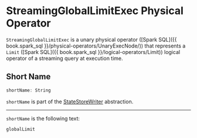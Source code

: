 # StreamingGlobalLimitExec Physical Operator

`StreamingGlobalLimitExec` is a unary physical operator ([Spark SQL]({{ book.spark_sql }}/physical-operators/UnaryExecNode/)) that represents a `Limit` ([Spark SQL]({{ book.spark_sql }}/logical-operators/Limit)) logical operator of a streaming query at execution time.

## <span id="shortName"> Short Name

```scala
shortName: String
```

`shortName` is part of the [StateStoreWriter](StateStoreWriter.md#shortName) abstraction.

---

`shortName` is the following text:

```text
globalLimit
```

<!---
## Review Me

`StreamingGlobalLimitExec` is a <<StateStoreWriter, stateful physical operator that can write to a state store>>.

`StreamingGlobalLimitExec` supports <<outputMode, Append>> output mode only.

The optional properties, i.e. the <<stateInfo, StatefulOperatorStateInfo>> and the <<outputMode, output mode>>, are initially undefined when `StreamingGlobalLimitExec` is <<creating-instance, created>>. `StreamingGlobalLimitExec` is updated to hold execution-specific configuration when `IncrementalExecution` is requested to [prepare the logical plan (of a streaming query) for execution](../IncrementalExecution.md#preparing-for-execution) (when the [state preparation rule](../IncrementalExecution.md#state) is executed).

## Creating Instance

`StreamingGlobalLimitExec` takes the following to be created:

* [[streamLimit]] **Streaming Limit**
* [[child]] Child physical operator (`SparkPlan`)
* [[stateInfo]] [StatefulOperatorStateInfo](../stateful-stream-processing/StatefulOperatorStateInfo.md) (default: `None`)
* [[outputMode]] [OutputMode](../OutputMode.md) (default: `None`)

`StreamingGlobalLimitExec` is created when [StreamingGlobalLimitStrategy](../execution-planning-strategies/StreamingGlobalLimitStrategy.md) execution planning strategy is requested to plan a `Limit` logical operator (in the logical plan of a streaming query) for execution.

=== [[StateStoreWriter]] StreamingGlobalLimitExec as StateStoreWriter

`StreamingGlobalLimitExec` is a [stateful physical operator that can write to a state store](StateStoreWriter.md).

=== [[metrics]] Performance Metrics

`StreamingGlobalLimitExec` uses the performance metrics of the parent [StateStoreWriter](StateStoreWriter.md#metrics).

=== [[doExecute]] Executing Physical Operator (Generating RDD[InternalRow]) -- `doExecute` Method

[source, scala]
----
doExecute(): RDD[InternalRow]
----

NOTE: `doExecute` is part of `SparkPlan` Contract to generate the runtime representation of an physical operator as a recipe for distributed computation over internal binary rows on Apache Spark (`RDD[InternalRow]`).

`doExecute`...FIXME

=== [[internal-properties]] Internal Properties

[cols="30m,70",options="header",width="100%"]
|===
| Name
| Description

| keySchema
a| [[keySchema]] FIXME

Used when...FIXME

| valueSchema
a| [[valueSchema]] FIXME

Used when...FIXME

|===
-->
